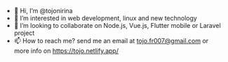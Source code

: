 - 👋 Hi, I’m @tojonirina
- 👀 I’m interested in web development, linux and new technology
- 💞️ I’m looking to collaborate on Node.js, Vue.js, Flutter mobile or Laravel project
- 📫 How to reach me? send me an email at tojo.fr007@gmail.com or more info on https://tojo.netlify.app/

<!---
tojonirina/tojonirina is a ✨ special ✨ repository because its `README.md` (this file) appears on your GitHub profile.
You can click the Preview link to take a look at your changes.
--->
